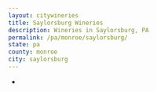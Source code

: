 ```yaml
---
layout: citywineries
title: Saylorsburg Wineries
description: Wineries in Saylorsburg, PA
permalink: /pa/monroe/saylorsburg/
state: pa
county: monroe
city: saylorsburg
---
```

-
